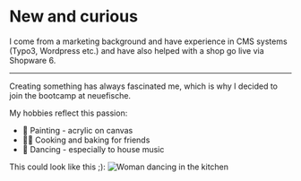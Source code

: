 # New and curious

I come from a marketing background and have experience in CMS systems (Typo3, Wordpress etc.) and have also helped with a shop go live via Shopware 6.
___
Creating something has always fascinated me, which is why I decided to join the bootcamp at neuefische. 

My hobbies reflect this passion:

- 🎨 Painting - acrylic on canvas
- 👩‍🍳 Cooking and baking for friends
- 💃 Dancing - especially to house music

This could look like this ;):
![Woman dancing in the kitchen](https://ak.picdn.net/offset/photos/5fadb1826f52af4409e4fd25/large_w/offset_1036331.jpg)
